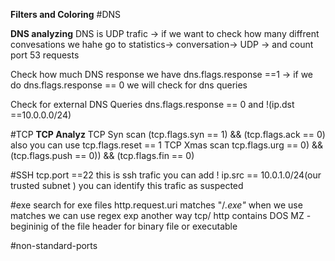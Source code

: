 **Filters and Coloring**
#DNS

**DNS analyzing**
DNS is UDP trafic -> if we want to check how many diffrent convesations we hahe go to statistics-> conversation-> UDP -> and count port 53 requests

Check how much DNS response we have dns.flags.response ==1 -> if we do dns.flags.response  == 0 we will check for dns queries

Check for external DNS Queries dns.flags.response == 0 and !(ip.dst ==10.0.0.0/24)

#TCP 
**TCP Analyz**
TCP Syn scan (tcp.flags.syn == 1) && (tcp.flags.ack == 0) also you can use tcp.flags.reset == 1 
TCP Xmas scan tcp.flags.urg == 0) && (tcp.flags.push == 0)) && (tcp.flags.fin == 0)

#SSH 
tcp.port ==22 this is ssh trafic you can add  ! ip.src == 10.0.1.0/24(our trusted subnet ) you can identify this trafic as suspected 


#exe
search for exe files 
http.request.uri matches "/*.exe"* when we use matches we can use regex exp
another way tcp/ http contains DOS
MZ -begininig of the file header for binary file or executable 

#non-standard-ports

